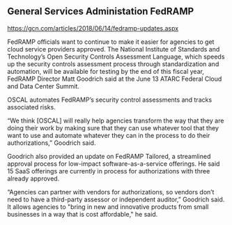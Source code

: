 ## General Services Administation FedRAMP
https://gcn.com/articles/2018/06/14/fedramp-updates.aspx

FedRAMP officials want to continue to make it easier for agencies to get cloud service providers approved. The National Institute of Standards and Technology’s Open Security Controls Assessment Language, which speeds up the security controls assessment process through standardization and automation, will be available for testing by the end of this fiscal year, FedRAMP Director Matt Goodrich said at  the June 13 ATARC Federal Cloud and Data Center Summit.

OSCAL automates FedRAMP’s security control assessments and tracks associated risks.

“We think [OSCAL] will really help agencies transform the way that they are doing their work by making sure that they can use whatever tool that they want to use and automate whatever they can in the process to do their authorizations,” Goodrich said.

Goodrich also provided an update on FedRAMP Tailored, a streamlined approval process for low-impact software-as-a-service offerings. He said 15 SaaS offerings are currently in process for authorizations with three already approved.

“Agencies can partner with vendors for authorizations, so vendors don’t need to have a third-party assessor or independent auditor,” Goodrich said. It allows agencies to "bring in new and innovative products from small businesses in a way that is cost affordable," he said.
